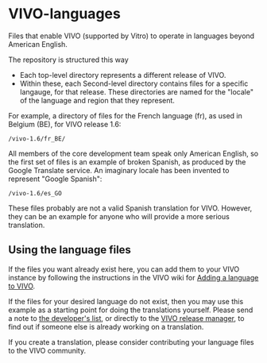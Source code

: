 VIVO-languages
==============

Files that enable VIVO (supported by Vitro) to operate in languages beyond American English.

The repository is structured this way
* Each top-level directory represents a different release of VIVO.
* Within these, each Second-level directory contains files for a specific langauge, for that release. 
These directories are named for the "locale" of the language and region that they represent.

For example, a directory of files for the French language (fr), as used in Belgium (BE), for VIVO release 1.6:

    /vivo-1.6/fr_BE/

All members of the core development team speak only American English, 
so the first set of files is an example of broken Spanish, as produced by the Google Translate service.
An imaginary locale has been invented to represent "Google Spanish":

    /vivo-1.6/es_GO
    
These files probably are not a valid Spanish translation for VIVO. However, 
they can be an example for anyone who will provide a more serious translation.

Using the language files
------------------------

If the files you want already exist here, you can add them to your VIVO instance by
following the instructions in the VIVO wiki for [Adding a language to VIVO][1].

If the files for your desired language do not exist, then you may use this example as a 
starting point for doing the translations yourself. Please send a note to [the developer's list][2],
or directly to the [VIVO release manager][3], to find out if someone else is already working
on a translation.

If you create a translation, please consider contributing your language files to the VIVO community.

[1]: https://wiki.duraspace.org/display/VIVO/Adding+a+language+to+VIVO
[2]: mailto:vivo-dev-all@lists.sourceforge.net
[3]: mailto:jeb228@cornell.edu
